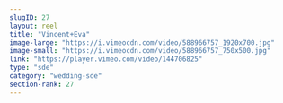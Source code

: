 ```yaml
---
slugID: 27 
layout: reel
title: "Vincent+Eva"
image-large: "https://i.vimeocdn.com/video/588966757_1920x700.jpg"
image-small: "https://i.vimeocdn.com/video/588966757_750x500.jpg"
link: "https://player.vimeo.com/video/144706825"
type: "sde"
category: "wedding-sde"
section-rank: 27
---
```

